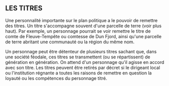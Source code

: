 ## LES TITRES


Une personnalité importante sur le plan politique a le pouvoir
de remettre des titres. Un titre s'accompagne souvent d'une
parcelle de terre (voir plus haut). Par exemple, un personnage
pourrait se voir remettre le titre de comte de Fleuve-Tempête
ou comtesse de Dun Fjord, ainsi qu'une parcelle de terre
abritant une communauté ou la région du même nom.

Un personnage peut être détenteur de plusieurs titres
sachant que, dans une société féodale, ces titres se
transmettent (ou se répartissent) de génération en génération.
On attend d'un personnage qu'il agisse en accord avec son
titre. Les titres peuvent être retirés par décret si le dirigeant
local ou l'institution régnante a toutes les raisons de remettre
en question la loyauté ou les compétences du personnage titré.
